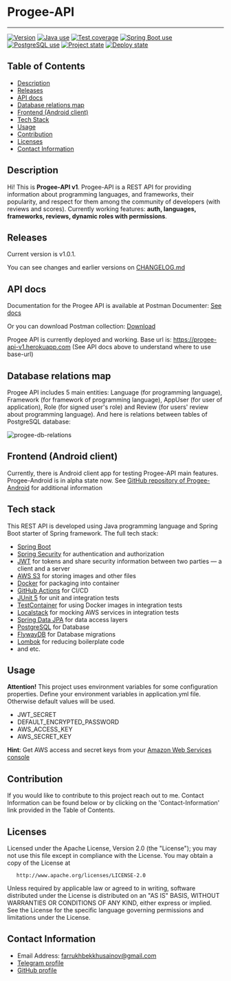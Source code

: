 # Progee-API

---

<a href="https://img.shields.io/badge/Version-1.0.1-informational"><img alt="Version" src="https://img.shields.io/badge/Version-1.0.1-informational"></a> <a href="https://img.shields.io/badge/Java-100%25-red"><img alt="Java use" src="https://img.shields.io/badge/Java-100%25-red"></a> <a href="https://img.shields.io/badge/Test coverage-86%25-yellow"><img alt="Test coverage" src="https://img.shields.io/badge/Test coverage-86%25-yellow"></a> <a href="https://img.shields.io/badge/Used-Spring%20Boot-success"><img alt="Spring Boot use" src="https://img.shields.io/badge/Used-Spring%20Boot-success"></a> <a href="https://img.shields.io/badge/Used-PostgreSQL-success"><img alt="PostgreSQL use" src="https://img.shields.io/badge/Used-PostgreSQL-success"></a> <a href="https://img.shields.io/badge/State-stable-success"><img alt="Project state" src="https://img.shields.io/badge/State-stable-success"></a> <a href="https://img.shields.io/badge/Deploy-deployed (heroku)-success"><img alt="Deploy state" src="https://img.shields.io/badge/Deploy-deployed (heroku)-success"></a>


## Table of Contents

- [Description](#description)
- [Releases](#releases)
- [API docs](#api-docs)
- [Database relations map](#database-relations-map)
- [Frontend (Android client)](#frontend-android-client)
- [Tech Stack](#tech-stack)
- [Usage](#usage)
- [Contribution](#contribution)
- [Licenses](#licenses)
- [Contact Information](#contact-information)

## Description

Hi! This is **Progee-API v1**. 
Progee-API is a REST API for providing information about programming languages, and frameworks, their popularity, and respect for them among the community of developers (with reviews and scores). 
Currently working features: **auth, languages, frameworks, reviews, dynamic roles with permissions**.

## Releases

Current version is v1.0.1.

You can see changes and earlier versions on [CHANGELOG.md](https://github.com/KhusainovFarrukh/Progee-API/blob/master/CHANGELOG.md)

## API docs

Documentation for the Progee API is available at Postman Documenter: [See docs](https://documenter.getpostman.com/view/14256972/UzBgwAPQ)

Or you can download Postman collection: [Download](https://github.com/KhusainovFarrukh/Progee-API/blob/master/Progee-API%20(v1).postman_collection.json)

Progee API is currently deployed and working. Base url is: https://progee-api-v1.herokuapp.com (See API docs above to understand where to use base-url)

## Database relations map

Progee API includes 5 main entities: Language (for programming language), Framework (for framework of programming language), AppUser (for user of application), Role (for signed user's role) and Review (for users' review about programming language).
And here is relations between tables of PostgreSQL database:

![progee-db-relations](https://user-images.githubusercontent.com/68108113/195850414-389e10cc-640a-45f9-b425-899d07bd9497.png)

## Frontend (Android client)

Currently, there is Android client app for testing Progee-API main features. Progee-Android is in alpha state now. See [GitHub repository of Progee-Android](https://github.com/khusainovfarrukh/progee-android) for additional information

## Tech stack

This REST API is developed using Java programming language and Spring Boot starter of Spring framework. The full tech stack:

  - [Spring Boot](https://spring.io/projects/spring-boot)
  - [Spring Security](https://spring.io/projects/spring-security) for authentication and authorization
  - [JWT](https://auth0.com/docs/secure/tokens/json-web-tokens) for tokens and share security information between two parties — a client and a server
  - [AWS S3](https://aws.amazon.com/s3/) for storing images and other files
  - [Docker](https://www.docker.com/) for packaging into container
  - [GitHub Actions](https://github.com/features/actions) for CI/CD
  - [JUnit 5](https://junit.org/junit5/) for unit and integration tests
  - [TestContainer](https://www.testcontainers.org/) for using Docker images in integration tests
  - [Localstack](https://github.com/localstack/localstack) for mocking AWS services in integration tests
  - [Spring Data JPA](https://spring.io/projects/spring-data-jpa) for data access layers
  - [PostgreSQL](https://www.postgresql.org/) for Database
  - [FlywayDB](https://flywaydb.org/) for Database migrations
  - [Lombok](https://projectlombok.org/) for reducing boilerplate code
  - and etc.

## Usage

**Attention!** This project uses environment variables for some configuration properties. Define your environment variables in application.yml file. Otherwise default values will be used.

  - JWT_SECRET
  - DEFAULT_ENCRYPTED_PASSWORD
  - AWS_ACCESS_KEY
  - AWS_SECRET_KEY

**Hint**: Get AWS access and secret keys from your [Amazon Web Services console](https://docs.aws.amazon.com/powershell/latest/userguide/pstools-appendix-sign-up.html)

## Contribution

If you would like to contribute to this project reach out to me. Contact Information can be found below or by clicking on the 'Contact-Information' link provided in the Table of Contents.

## Licenses

Licensed under the Apache License, Version 2.0 (the "License");
   you may not use this file except in compliance with the License.
   You may obtain a copy of the License at

       http://www.apache.org/licenses/LICENSE-2.0

   Unless required by applicable law or agreed to in writing, software
   distributed under the License is distributed on an "AS IS" BASIS,
   WITHOUT WARRANTIES OR CONDITIONS OF ANY KIND, either express or implied.
   See the License for the specific language governing permissions and
   limitations under the License.
   
## Contact Information

- Email Address: farrukhbekkhusainov@gmail.com
- [Telegram profile](https://t.me/farruxxusainov)
- [GitHub profile](https://github.com/KhusaiovFarrukh)
